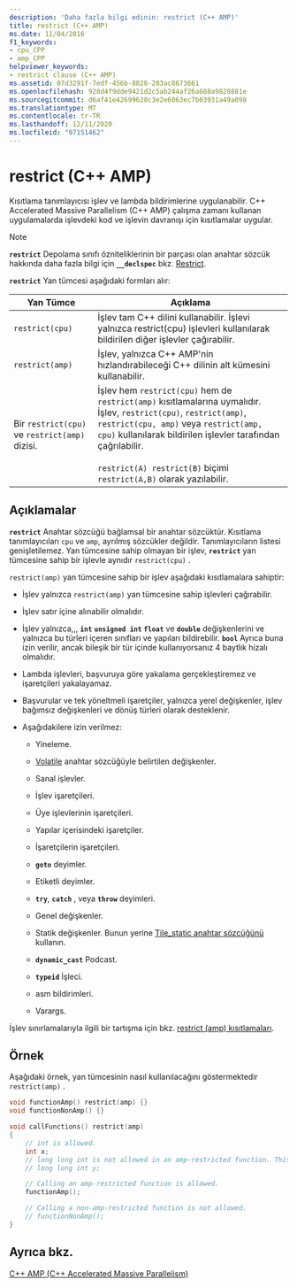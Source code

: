```yaml
---
description: 'Daha fazla bilgi edinin: restrict (C++ AMP)'
title: restrict (C++ AMP)
ms.date: 11/04/2016
f1_keywords:
- cpu_CPP
- amp_CPP
helpviewer_keywords:
- restrict clause (C++ AMP)
ms.assetid: 07d3291f-7edf-456b-8828-283ac8673661
ms.openlocfilehash: 928d4f9dde9421d2c5ab244af26a688a9828881e
ms.sourcegitcommit: d6af41e42699628c3e2e6063ec7b03931a49a098
ms.translationtype: MT
ms.contentlocale: tr-TR
ms.lasthandoff: 12/11/2020
ms.locfileid: "97151462"
---
```

# <a name="restrict-c-amp"></a>restrict (C++ AMP)

Kısıtlama tanımlayıcısı işlev ve lambda bildirimlerine uygulanabilir. C++ Accelerated Massive Parallelism (C++ AMP) çalışma zamanı kullanan uygulamalarda işlevdeki kod ve işlevin davranışı için kısıtlamalar uygular.

> [!NOTE]
> **`restrict`** Depolama sınıfı özniteliklerinin bir parçası olan anahtar sözcük hakkında daha fazla bilgi için **`__declspec`** bkz. [Restrict](../cpp/restrict.md).

**`restrict`** Yan tümcesi aşağıdaki formları alır:

|Yan Tümce|Açıklama|
|------------|-----------------|
|`restrict(cpu)`|İşlev tam C++ dilini kullanabilir. İşlevi yalnızca restrict(cpu) işlevleri kullanılarak bildirilen diğer işlevler çağırabilir.|
|`restrict(amp)`|İşlev, yalnızca C++ AMP'nin hızlandırabileceği C++ dilinin alt kümesini kullanabilir.|
|Bir `restrict(cpu)` ve `restrict(amp)` dizisi.|İşlev hem `restrict(cpu)` hem de `restrict(amp)` kısıtlamalarına uymalıdır. İşlev, `restrict(cpu)`,  `restrict(amp)`, `restrict(cpu, amp)` veya `restrict(amp, cpu)` kullanılarak bildirilen işlevler tarafından çağrılabilir.<br /><br /> `restrict(A) restrict(B)` biçimi `restrict(A,B)` olarak yazılabilir.|

## <a name="remarks"></a>Açıklamalar

**`restrict`** Anahtar sözcüğü bağlamsal bir anahtar sözcüktür. Kısıtlama tanımlayıcıları `cpu` ve `amp`, ayrılmış sözcükler değildir. Tanımlayıcıların listesi genişletilemez. Yan tümcesine sahip olmayan bir işlev, **`restrict`** yan tümcesine sahip bir işlevle aynıdır `restrict(cpu)` .

`restrict(amp)` yan tümcesine sahip bir işlev aşağıdaki kısıtlamalara sahiptir:

- İşlev yalnızca `restrict(amp)` yan tümcesine sahip işlevleri çağırabilir.

- İşlev satır içine alınabilir olmalıdır.

- İşlev yalnızca,,, **`int`** **`unsigned int`** **`float`** ve **`double`** değişkenlerini ve yalnızca bu türleri içeren sınıfları ve yapıları bildirebilir. **`bool`** Ayrıca buna izin verilir, ancak bileşik bir tür içinde kullanıyorsanız 4 baytlık hizalı olmalıdır.

- Lambda işlevleri, başvuruya göre yakalama gerçekleştiremez ve işaretçileri yakalayamaz.

- Başvurular ve tek yöneltmeli işaretçiler, yalnızca yerel değişkenler, işlev bağımsız değişkenleri ve dönüş türleri olarak desteklenir.

- Aşağıdakilere izin verilmez:

  - Yineleme.

  - [Volatile](../cpp/volatile-cpp.md) anahtar sözcüğüyle belirtilen değişkenler.

  - Sanal işlevler.

  - İşlev işaretçileri.

  - Üye işlevlerinin işaretçileri.

  - Yapılar içerisindeki işaretçiler.

  - İşaretçilerin işaretçileri.

  - **`goto`** deyimler.

  - Etiketli deyimler.

  - **`try`**, **`catch`** , veya **`throw`** deyimleri.

  - Genel değişkenler.

  - Statik değişkenler. Bunun yerine [Tile_static anahtar sözcüğünü](../cpp/tile-static-keyword.md) kullanın.

  - **`dynamic_cast`** Podcast.

  - **`typeid`** İşleci.

  - asm bildirimleri.

  - Varargs.

İşlev sınırlamalarıyla ilgili bir tartışma için bkz. [restrict (amp) kısıtlamaları](/archive/blogs/nativeconcurrency/restrictamp-restrictions-part-0-of-n-introduction).

## <a name="example"></a>Örnek

Aşağıdaki örnek, yan tümcesinin nasıl kullanılacağını göstermektedir `restrict(amp)` .

```cpp
void functionAmp() restrict(amp) {}
void functionNonAmp() {}

void callFunctions() restrict(amp)
{
    // int is allowed.
    int x;
    // long long int is not allowed in an amp-restricted function. This generates a compiler error.
    // long long int y;

    // Calling an amp-restricted function is allowed.
    functionAmp();

    // Calling a non-amp-restricted function is not allowed.
    // functionNonAmp();
}
```

## <a name="see-also"></a>Ayrıca bkz.

[C++ AMP (C++ Accelerated Massive Parallelism)](../parallel/amp/cpp-amp-cpp-accelerated-massive-parallelism.md)
